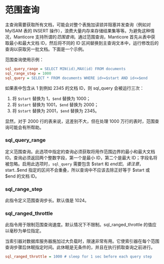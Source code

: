 # 范围查询


主查询需要获取所有文档，可能会对整个表施加读锁并阻塞并发查询（例如对 MyISAM 表的 INSERT 操作），浪费大量内存来存储结果集等等。为避免这种情况，Manticore 支持所谓的*范围查询*。通过范围查询，Manticore 首先从表中获取最小和最大文档 ID，然后将不同的 ID 区间替换到主查询文本中，运行修改后的查询以获取另一批文档。下面是一个示例。

范围查询使用示例：

```ini
sql_query_range = SELECT MIN(id),MAX(id) FROM documents
sql_range_step = 1000
sql_query = SELECT * FROM documents WHERE id>=$start AND id<=$end
```

如果表中包含从 1 到例如 2345 的文档 ID，则 sql_query 会被运行三次：

1. 将 `$start` 替换为 1，`$end` 替换为 1000；
2. 将 `$start` 替换为 1001，`$end` 替换为 2000；
3. 将 `$start` 替换为 2001，`$end` 替换为 2345。

显然，对于 2000 行的表来说，这差别不大，但在处理 1000 万行的表时，范围查询可能会有所帮助。

### sql_query_range

定义范围查询。此选项中指定的查询必须获取将用作范围边界的最小和最大文档 ID。查询必须返回两个整数字段，第一个是最小 ID，第二个是最大 ID；字段名将被忽略。启用此选项时，`sql_query` 需要包含 $start 和 $end 宏。请注意，$start..$end 指定的区间不会重叠，所以查询中不应该去除正好等于 $start 或 $end 的文档 ID。

### sql_range_step

此指令定义范围查询步长。默认值是 1024。

### sql_ranged_throttle

此指令用于限制范围查询速度。默认情况下不限制。sql_ranged_throttle 的值应以毫秒为单位指定。

当索引器对数据库服务器施加过大负载时，限速非常有用。它使索引器在每个范围查询步骤后休眠指定时间。此休眠是无条件的，并且在执行抓取查询之前进行。

```ini
sql_ranged_throttle = 1000 # sleep for 1 sec before each query step
```
<!-- proofread -->

